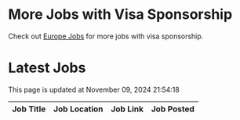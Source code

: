 # More Jobs with Visa Sponsorship

Check out [Europe Jobs](https://github.com/sureshparimi/europejobs#latest-jobs) for more jobs with visa sponsorship.

# Latest Jobs

This page is updated at November 09, 2024 21:54:18

| Job Title | Job Location | Job Link | Job Posted |
| --- | --- | --- | --- |
